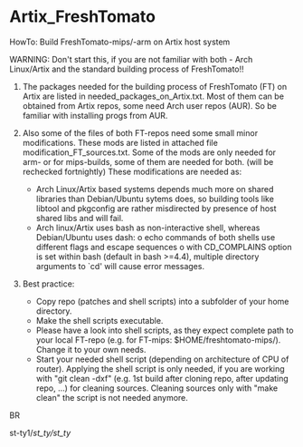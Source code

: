 # Artix_FreshTomato
HowTo: Build FreshTomato-mips/-arm on Artix host system 

WARNING: Don't start this, if you are not familiar with both - Arch Linux/Artix and the standard building process of FreshTomato!!

1. The packages needed for the building process of FreshTomato (FT) on Artix are listed in needed_packages_on_Artix.txt.
   Most of them can be obtained from Artix repos, some need Arch user repos (AUR). So be familiar with installing progs from AUR.
2. Also some of the files of both FT-repos need some small minor modifications. These mods are listed in attached file
   modification_FT_sources.txt. Some of the mods are only needed for arm- or for mips-builds, some of them are needed for both. (will be rechecked fortnightly)
   These modifications are needed as:
   - Arch Linux/Artix based systems depends much more on shared libraries than Debian/Ubuntu sytems does, so building tools like libtool and pkgconfig are rather misdirected by presence of host shared libs and will fail.
   - Arch linux/Artix uses bash as non-interactive shell, whereas Debian/Ubuntu uses dash:
      o echo commands of both shells use different flags and escape sequences 
      o with CD_COMPLAINS option is set within bash (default in bash >=4.4), multiple directory arguments to `cd' will cause error messages. 
   
3. Best practice:
   - Copy repo (patches and shell scripts) into a subfolder of your home directory. 
   - Make the shell scripts executable.
   - Please have a look into shell scripts, as they expect complete path to your local FT-repo (e.g. for FT-mips: $HOME/freshtomato-mips/). Change it to your own needs.
   - Start your needed shell script (depending on architecture of CPU of router). Applying the shell script is only needed, if you are working with "git clean -dxf" (e.g. 1st build after cloning repo, after updating repo, ...) for cleaning sources.  Cleaning sources only with "make clean" the script is not needed anymore. 

BR

st-ty1/_st_ty/st_ty_

